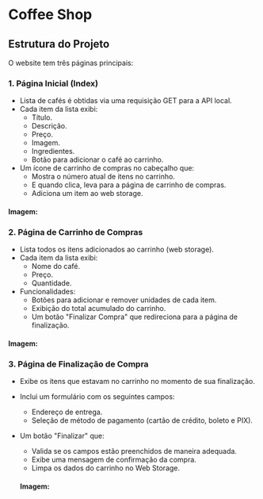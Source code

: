 # Coffee Shop


##  Estrutura do Projeto 
O website tem três páginas principais:


### 1. Página Inicial (Index) 
- Lista de cafés é obtidas via uma requisição GET para a API local. 
- Cada item da lista exibi: 
  - Título. 
  - Descrição. 
  - Preço. 
  - Imagem. 
  - Ingredientes. 
  - Botão para adicionar o café ao carrinho. 
- Um ícone de carrinho de compras no cabeçalho que: 
  - Mostra o número atual de itens no carrinho. 
  - E quando clica, leva para a página de carrinho de compras. 
  - Adiciona um item ao web storage.

#### Imagem:
    
### 2. Página de Carrinho de Compras 
- Lista todos os itens adicionados ao carrinho (web storage). 
- Cada item da lista exibi: 
  - Nome do café. 
  - Preço. 
  - Quantidade. 
- Funcionalidades: 
  - Botões para adicionar e remover unidades de cada item. 
  - Exibição do total acumulado do carrinho. 
  - Um botão "Finalizar Compra" que redireciona para a página de 
finalização.

#### Imagem:

### 3. Página de Finalização de Compra 
- Exibe os itens que estavam no carrinho no momento de sua finalização. 
- Inclui um formulário com os seguintes campos: 
  - Endereço de entrega. 
  - Seleção de método de pagamento (cartão de crédito, boleto e PIX). 
- Um botão "Finalizar" que: 
  - Valida se os campos estão preenchidos de maneira adequada. 
  - Exibe uma mensagem de confirmação da compra. 
  - Limpa os dados do carrinho no Web Storage.

  #### Imagem:
